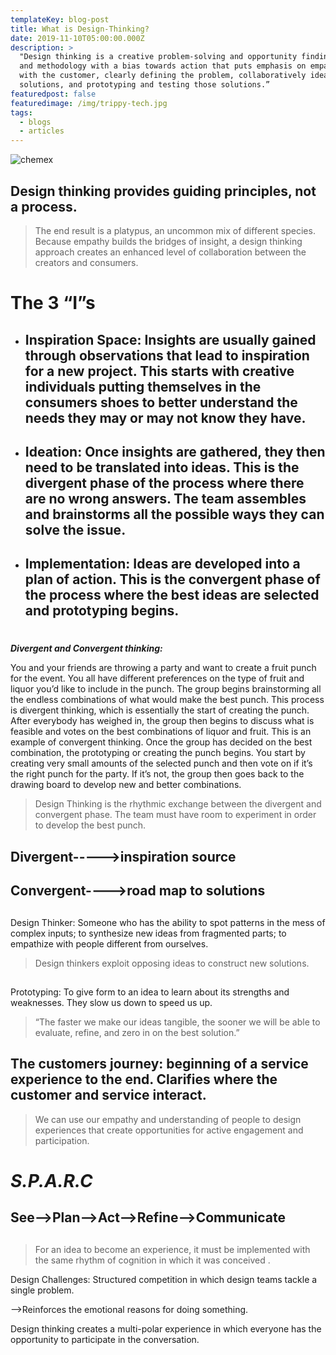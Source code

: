```yaml
---
templateKey: blog-post
title: What is Design-Thinking?
date: 2019-11-10T05:00:00.000Z
description: >
  "Design thinking is a creative problem-solving and opportunity finding mindset
  and methodology with a bias towards action that puts emphasis on empathizing
  with the customer, clearly defining the problem, collaboratively ideating
  solutions, and prototyping and testing those solutions.”
featuredpost: false
featuredimage: /img/trippy-tech.jpg
tags:
  - blogs
  - articles
---
```

![chemex](/img/computers1.jpg)

## Design thinking provides guiding principles, not a process.

> The end result is a platypus, an uncommon mix of different species. Because empathy builds the bridges of insight, a design thinking approach creates an enhanced level of collaboration between the creators and consumers. 

# 

# **The 3 “I”s**

* ## Inspiration Space: Insights are usually gained through observations that lead to inspiration for a new project. This starts with creative individuals putting themselves in the consumers shoes to better understand the needs they may or may not know they have.
* ## Ideation: Once insights are gathered, they then need to be translated into ideas. This is the divergent phase of the process where there are no wrong answers. The team assembles and brainstorms all the possible ways they can solve the issue.
* ## Implementation: Ideas are developed into a plan of action. This is the convergent phase of the process where the best ideas are selected and prototyping begins.

# 

_**Divergent and Convergent thinking:**_

You and your friends are throwing a party and want to create a fruit punch for the event. You all have different preferences on the type of fruit and liquor you’d like to include in the punch. The group begins brainstorming all the endless combinations of what would make the best punch. This process is divergent thinking, which is essentially the start of creating the punch. After everybody has weighed in, the group then begins to discuss what is feasible and votes on the best combinations of liquor and fruit. This is an example of convergent thinking. Once the group has decided on the best combination, the prototyping or creating the punch begins. You start by creating very small amounts of the selected punch and then vote on if it’s the right punch for the party. If it’s not, the group then goes back to the drawing board to develop new and better combinations.  

> Design Thinking is the rhythmic exchange between the divergent and convergent phase. The team must have room to experiment in order to develop the best punch. 

## Divergent----->inspiration source

## Convergent---->road map to solutions

## 

Design Thinker: Someone who has the ability to spot patterns in the mess of complex inputs; to synthesize new ideas from fragmented parts; to empathize with people different from ourselves. 

> Design thinkers exploit opposing ideas to construct new solutions. 

## 

Prototyping: To give form to an idea to learn about its strengths and weaknesses. They slow us down to speed us up. 

> “The faster we make our ideas tangible, the sooner we will be able to evaluate, refine, and zero in on the best solution.”

## The customers journey: beginning of a service experience to the end. Clarifies where the customer and service interact.

> We can use our empathy and understanding of people to design experiences that create opportunities for active engagement and participation.

# _**S.P.A.R.C**_

## See-->Plan-->Act-->Refine-->Communicate

## 

> For an idea to become an experience, it must be implemented with the same rhythm of cognition in which it was conceived
> .

Design Challenges: Structured competition in which design teams tackle a single problem. 

\-->Reinforces the emotional reasons for doing something.

Design thinking creates a multi-polar experience in which everyone has the opportunity to participate in the conversation.

